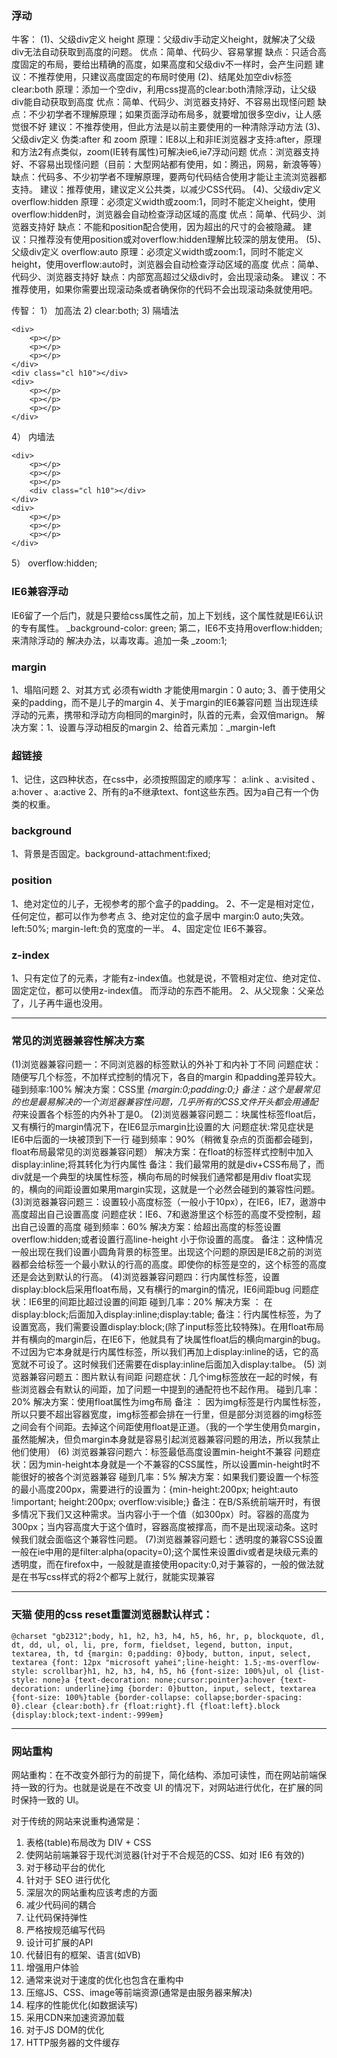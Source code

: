 ### 浮动
牛客：
(1)、父级div定义 height 
原理：父级div手动定义height，就解决了父级div无法自动获取到高度的问题。 
优点：简单、代码少、容易掌握 
缺点：只适合高度固定的布局，要给出精确的高度，如果高度和父级div不一样时，会产生问题 
建议：不推荐使用，只建议高度固定的布局时使用 
(2)、结尾处加空div标签 clear:both 
原理：添加一个空div，利用css提高的clear:both清除浮动，让父级div能自动获取到高度 
优点：简单、代码少、浏览器支持好、不容易出现怪问题 
缺点：不少初学者不理解原理；如果页面浮动布局多，就要增加很多空div，让人感觉很不好 
建议：不推荐使用，但此方法是以前主要使用的一种清除浮动方法 
(3)、父级div定义 伪类:after 和 zoom 
原理：IE8以上和非IE浏览器才支持:after，原理和方法2有点类似，zoom(IE转有属性)可解决ie6,ie7浮动问题 
优点：浏览器支持好、不容易出现怪问题（目前：大型网站都有使用，如：腾迅，网易，新浪等等） 
缺点：代码多、不少初学者不理解原理，要两句代码结合使用才能让主流浏览器都支持。 
建议：推荐使用，建议定义公共类，以减少CSS代码。
(4)、父级div定义 overflow:hidden 
原理：必须定义width或zoom:1，同时不能定义height，使用overflow:hidden时，浏览器会自动检查浮动区域的高度 
优点：简单、代码少、浏览器支持好 
缺点：不能和position配合使用，因为超出的尺寸的会被隐藏。 
建议：只推荐没有使用position或对overflow:hidden理解比较深的朋友使用。 
(5)、父级div定义 overflow:auto 
原理：必须定义width或zoom:1，同时不能定义height，使用overflow:auto时，浏览器会自动检查浮动区域的高度 
优点：简单、代码少、浏览器支持好 
缺点：内部宽高超过父级div时，会出现滚动条。 
建议：不推荐使用，如果你需要出现滚动条或者确保你的代码不会出现滚动条就使用吧。

传智：
1） 加高法
2)  clear:both;
3)  隔墙法

	<div>
		<p></p>
		<p></p>
		<p></p>
	</div>
	<div class="cl h10"></div>
	<div>
		<p></p>
		<p></p>
		<p></p>
	</div>

4） 内墙法

	<div>
		<p></p>
		<p></p>
		<p></p>
		<div class="cl h10"></div>
	</div>
	<div>
		<p></p>
		<p></p>
		<p></p>
	</div>
5） overflow:hidden;



### IE6兼容浮动
IE6留了一个后门，就是只要给css属性之前，加上下划线，这个属性就是IE6认识的专有属性。
	_background-color: green;
第二，IE6不支持用overflow:hidden;来清除浮动的
解决办法，以毒攻毒。追加一条
	_zoom:1;

### margin
1、塌陷问题
2、对其方式
必须有width 才能使用margin：0 auto;
3、善于使用父亲的padding，而不是儿子的margin
4、关于margin的IE6兼容问题
	当出现连续浮动的元素，携带和浮动方向相同的margin时，队首的元素，会双倍marign。
	解决方案：1、设置与浮动相反的margin
		  2、给首元素加：_margin-left

### 超链接
1、记住，这四种状态，在css中，必须按照固定的顺序写：
a:link 、a:visited 、a:hover 、a:active
2、所有的a不继承text、font这些东西。因为a自己有一个伪类的权重。

### background
1、背景是否固定。background-attachment:fixed;

### position
1、绝对定位的儿子，无视参考的那个盒子的padding。
2、不一定是相对定位，任何定位，都可以作为参考点
3、绝对定位的盒子居中
	margin:0 auto;失效。
	left:50%; margin-left:负的宽度的一半。
4、固定定位
	IE6不兼容。

### z-index
1、只有定位了的元素，才能有z-index值。也就是说，不管相对定位、绝对定位、固定定位，都可以使用z-index值。
   而浮动的东西不能用。
2、从父现象：父亲怂了，儿子再牛逼也没用。

***
### 常见的浏览器兼容性解决方案
(1)浏览器兼容问题一：不同浏览器的标签默认的外补丁和内补丁不同 
问题症状：随便写几个标签，不加样式控制的情况下，各自的margin 和padding差异较大。
碰到频率:100%
解决方案：CSS里 *{margin:0;padding:0;}
备注：这个是最常见的也是最易解决的一个浏览器兼容性问题，几乎所有的CSS文件开头都会用通配符*来设置各个标签的内外补丁是0。
(2)浏览器兼容问题二：块属性标签float后，又有横行的margin情况下，在IE6显示margin比设置的大 
问题症状:常见症状是IE6中后面的一块被顶到下一行
碰到频率：90%（稍微复杂点的页面都会碰到，float布局最常见的浏览器兼容问题）
解决方案：在float的标签样式控制中加入 display:inline;将其转化为行内属性
备注：我们最常用的就是div+CSS布局了，而div就是一个典型的块属性标签，横向布局的时候我们通常都是用div float实现的，横向的间距设置如果用margin实现，这就是一个必然会碰到的兼容性问题。
(3)浏览器兼容问题三：设置较小高度标签（一般小于10px），在IE6，IE7，遨游中高度超出自己设置高度 
问题症状：IE6、7和遨游里这个标签的高度不受控制，超出自己设置的高度
碰到频率：60%
解决方案：给超出高度的标签设置overflow:hidden;或者设置行高line-height 小于你设置的高度。
备注：这种情况一般出现在我们设置小圆角背景的标签里。出现这个问题的原因是IE8之前的浏览器都会给标签一个最小默认的行高的高度。即使你的标签是空的，这个标签的高度还是会达到默认的行高。
(4)浏览器兼容问题四：行内属性标签，设置display:block后采用float布局，又有横行的margin的情况，IE6间距bug 
问题症状：IE6里的间距比超过设置的间距
碰到几率：20%
解决方案 ： 在display:block;后面加入display:inline;display:table;
备注：行内属性标签，为了设置宽高，我们需要设置display:block;(除了input标签比较特殊)。在用float布局并有横向的margin后，在IE6下，他就具有了块属性float后的横向margin的bug。不过因为它本身就是行内属性标签，所以我们再加上display:inline的话，它的高宽就不可设了。这时候我们还需要在display:inline后面加入display:talbe。
(5) 浏览器兼容问题五：图片默认有间距 
问题症状：几个img标签放在一起的时候，有些浏览器会有默认的间距，加了问题一中提到的通配符也不起作用。
碰到几率：20%
解决方案：使用float属性为img布局
备注 ： 因为img标签是行内属性标签，所以只要不超出容器宽度，img标签都会排在一行里，但是部分浏览器的img标签之间会有个间距。去掉这个间距使用float是正道。（我的一个学生使用负margin，虽然能解决，但负margin本身就是容易引起浏览器兼容问题的用法，所以我禁止他们使用）
(6) 浏览器兼容问题六：标签最低高度设置min-height不兼容 
问题症状：因为min-height本身就是一个不兼容的CSS属性，所以设置min-height时不能很好的被各个浏览器兼容
碰到几率：5%
解决方案：如果我们要设置一个标签的最小高度200px，需要进行的设置为：{min-height:200px; height:auto !important; height:200px; overflow:visible;}
备注：在B/S系统前端开时，有很多情况下我们又这种需求。当内容小于一个值（如300px）时。容器的高度为300px；当内容高度大于这个值时，容器高度被撑高，而不是出现滚动条。这时候我们就会面临这个兼容性问题。
(7)浏览器兼容问题七：透明度的兼容CSS设置 
一般在ie中用的是filter:alpha(opacity=0);这个属性来设置div或者是块级元素的透明度，而在firefox中，一般就是直接使用opacity:0,对于兼容的，一般的做法就是在书写css样式的将2个都写上就行，就能实现兼容

***
### 天猫 使用的css reset重置浏览器默认样式：
```
@charset "gb2312";body, h1, h2, h3, h4, h5, h6, hr, p, blockquote, dl, dt, dd, ul, ol, li, pre, form, fieldset, legend, button, input, textarea, th, td {margin: 0;padding: 0}body, button, input, select, textarea {font: 12px "microsoft yahei";line-height: 1.5;-ms-overflow-style: scrollbar}h1, h2, h3, h4, h5, h6 {font-size: 100%}ul, ol {list-style: none}a {text-decoration: none;cursor:pointer}a:hover {text-decoration: underline}img {border: 0}button, input, select, textarea {font-size: 100%}table {border-collapse: collapse;border-spacing: 0}.clear {clear:both}.fr {float:right}.fl {float:left}.block {display:block;text-indent:-999em}
```
***

### 网站重构
网站重构：在不改变外部行为的前提下，简化结构、添加可读性，而在网站前端保持一致的行为。也就是说是在不改变 UI 的情况下，对网站进行优化，在扩展的同时保持一致的 UI。

对于传统的网站来说重构通常是：
1. 表格(table)布局改为 DIV + CSS
2. 使网站前端兼容于现代浏览器(针对于不合规范的CSS、如对 IE6 有效的)
3. 对于移动平台的优化
4. 针对于 SEO 进行优化
5. 深层次的网站重构应该考虑的方面
6. 减少代码间的耦合
7. 让代码保持弹性
8. 严格按规范编写代码
9. 设计可扩展的API
10. 代替旧有的框架、语言(如VB)
11. 增强用户体验
12. 通常来说对于速度的优化也包含在重构中
13. 压缩JS、CSS、image等前端资源(通常是由服务器来解决)
14. 程序的性能优化(如数据读写)
15. 采用CDN来加速资源加载
16. 对于JS DOM的优化
17. HTTP服务器的文件缓存